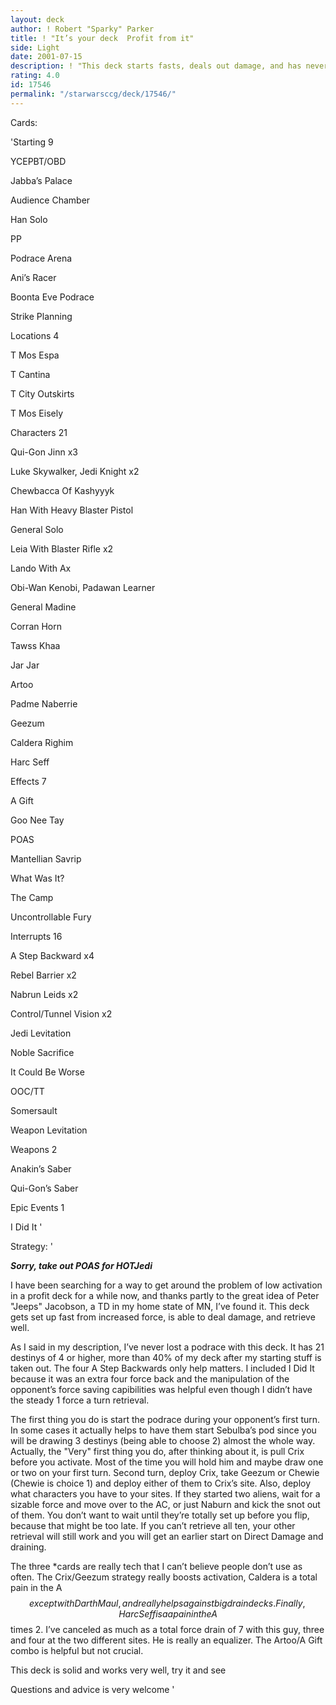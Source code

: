 ```yaml
---
layout: deck
author: ! Robert "Sparky" Parker
title: ! "It’s your deck  Profit from it"
side: Light
date: 2001-07-15
description: ! "This deck starts fasts, deals out damage, and has never lost a podrace.  Did I mention that it is an activation engine as well?"
rating: 4.0
id: 17546
permalink: "/starwarsccg/deck/17546/"
---
```

Cards: 

'Starting 9

YCEPBT/OBD

Jabba’s Palace

Audience Chamber

Han Solo

PP

Podrace Arena

Ani’s Racer

Boonta Eve Podrace

Strike Planning


Locations 4

T Mos Espa

T Cantina

T City Outskirts

T Mos Eisely


Characters 21

Qui-Gon Jinn x3

Luke Skywalker, Jedi Knight x2

Chewbacca Of Kashyyyk

Han With Heavy Blaster Pistol

General Solo

Leia With Blaster Rifle x2

Lando With Ax

Obi-Wan Kenobi, Padawan Learner

General Madine

Corran Horn

Tawss Khaa

Jar Jar

Artoo

Padme Naberrie

Geezum

Caldera Righim

Harc Seff


Effects 7

A Gift

Goo Nee Tay

POAS

Mantellian Savrip

What Was It?

The Camp

Uncontrollable Fury


Interrupts 16

A Step Backward x4

Rebel Barrier x2

Nabrun Leids x2

Control/Tunnel Vision x2

Jedi Levitation

Noble Sacrifice

It Could Be Worse

OOC/TT

Somersault

Weapon Levitation


Weapons 2

Anakin’s Saber

Qui-Gon’s Saber


Epic Events 1

I Did It '

Strategy: '

***Sorry, take out POAS for HOTJedi***


I have been searching for a way to get around the problem of low activation in a profit deck for a while now, and thanks partly to the great idea of Peter "Jeeps" Jacobson, a TD in my home state of MN, I’ve found it.  This deck gets set up fast from increased force, is able to deal damage, and retrieve well.  


As I said in my description, I’ve never lost a podrace with this deck.  It has 21 destinys of 4 or higher, more than 40% of my deck after my starting stuff is taken out.  The four A Step Backwards only help matters.  I included I Did It because it was an extra four force back and the manipulation of the opponent’s force saving capibilities was helpful even though I didn’t have the steady 1 force a turn retrieval.  


The first thing you do is start the podrace during your opponent’s first turn.  In some cases it actually helps to have them start Sebulba’s pod since you will be drawing 3 destinys (being able to choose 2) almost the whole way.  Actually, the "Very" first thing you do, after thinking about it, is pull Crix before you activate.  Most of the time you will hold him and maybe draw one or two on your first turn.  Second turn, deploy Crix, take Geezum or Chewie (Chewie is choice 1) and deploy either of them to Crix’s site.  Also, deploy what characters you have to your sites.  If they started two aliens, wait for a sizable force and move over to the AC, or just Naburn and kick the snot out of them.  You don’t want to wait until they’re totally set up before you flip, because that might be too late.  If you can’t retrieve all ten, your other retrieval will still work and you will get an earlier start on Direct Damage and draining.


The three *cards are really tech that I can’t believe people don’t use as often.  The Crix/Geezum strategy really boosts activation, Caldera is a total pain in the A$$ except with Darth Maul, and really helps against big drain decks.  Finally, Harc Seff is a a pain in the A$$ times 2.  I’ve canceled as much as a total force drain of 7 with this guy, three and four at the two different sites.  He is really an equalizer.  The Artoo/A Gift combo is helpful but not crucial. 


This deck is solid and works very well, try it and see


Questions and advice is very welcome  '
